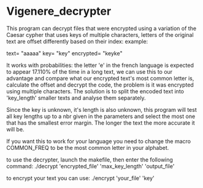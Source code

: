 # Vigenere_decrypter

This program can decrypt files that were encrypted using a variation of the Caesar cypher that uses
keys of multiple characters, letters of the original text are offset differently based on their index:
example:

text=	   "aaaaa"
key=	   "key"
encrypted= "keyke"

It works with probabilities: the letter 'e' in the french language is expected to appear 17.110% of the
time in a long text, we can use this to our advantage and compare what our encrypted text's most common
letter is, calculate the offset and decrypt the code, the problem is it was encrypted using multiple
characters. The solution is to split the encoded text into 'key_length' smaller texts and analyse them
separately.

Since the key is unknown, it's length is also unknown, this program will test all key lengths up to a
nbr given in the parameters and select the most one that has the smallest error margin. The longer the
text the more accurate it will be.

If you want this to work for your language you need to change the macro COMMON_FREQ to be the most common
letter in your alphabet.

to use the decrypter, launch the makefile, then enter the following command:
./decrypt 'encrypted_file' 'max_key_length' 'output_file'

to encrypt your text you can use:
./encrypt 'your_file' 'key'